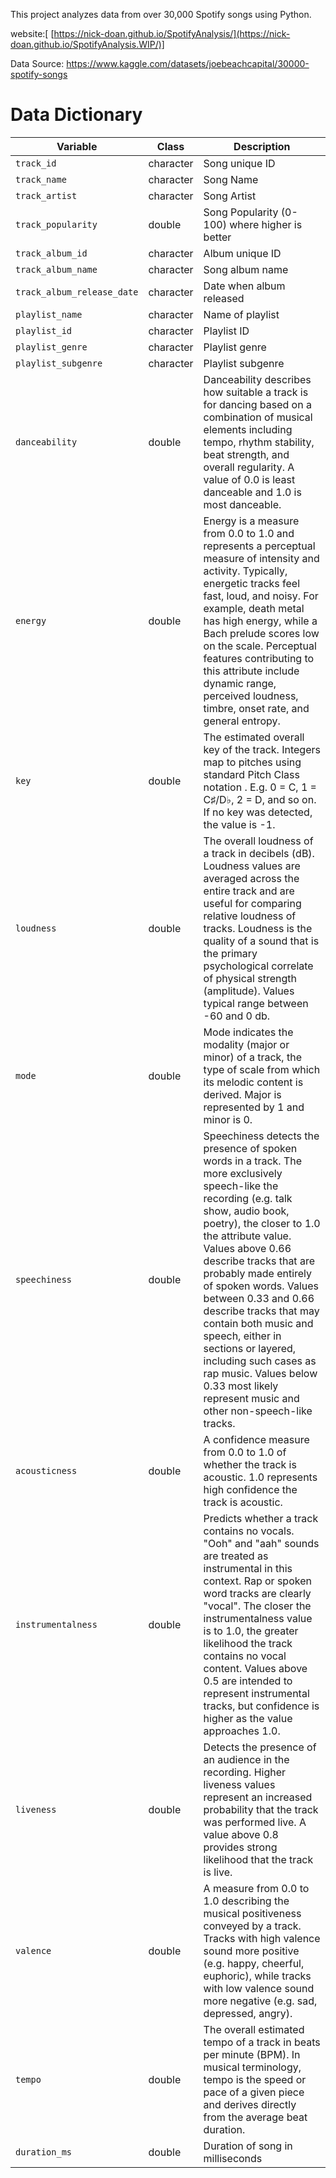 This project analyzes data from over 30,000 Spotify songs using Python. 

website:[ [https://nick-doan.github.io/SpotifyAnalysis/](https://nick-doan.github.io/SpotifyAnalysis.WIP/)]

Data Source: https://www.kaggle.com/datasets/joebeachcapital/30000-spotify-songs

# Data Dictionary

| Variable                     | Class      | Description                                                                                                                                                                                                                     |
|------------------------------|------------|---------------------------------------------------------------------------------------------------------------------------------------------------------------------------------------------------------------------------------|
| `track_id`                   | character  | Song unique ID                                                                                                                                                                                                                  |
| `track_name`                 | character  | Song Name                                                                                                                                                                                                                       |
| `track_artist`               | character  | Song Artist                                                                                                                                                                                                                     |
| `track_popularity`           | double     | Song Popularity (0-100) where higher is better                                                                                                                                                                                  |
| `track_album_id`             | character  | Album unique ID                                                                                                                                                                                                                 |
| `track_album_name`           | character  | Song album name                                                                                                                                                                                                                 |
| `track_album_release_date`   | character  | Date when album released                                                                                                                                                                                                        |
| `playlist_name`              | character  | Name of playlist                                                                                                                                                                                                                |
| `playlist_id`                | character  | Playlist ID                                                                                                                                                                                                                     |
| `playlist_genre`             | character  | Playlist genre                                                                                                                                                                                                                  |
| `playlist_subgenre`          | character  | Playlist subgenre                                                                                                                                                                                                               |
| `danceability`               | double     | Danceability describes how suitable a track is for dancing based on a combination of musical elements including tempo, rhythm stability, beat strength, and overall regularity. A value of 0.0 is least danceable and 1.0 is most danceable. |
| `energy`                     | double     | Energy is a measure from 0.0 to 1.0 and represents a perceptual measure of intensity and activity. Typically, energetic tracks feel fast, loud, and noisy. For example, death metal has high energy, while a Bach prelude scores low on the scale. Perceptual features contributing to this attribute include dynamic range, perceived loudness, timbre, onset rate, and general entropy. |
| `key`                        | double     | The estimated overall key of the track. Integers map to pitches using standard Pitch Class notation . E.g. 0 = C, 1 = C♯/D♭, 2 = D, and so on. If no key was detected, the value is -1.                                          |
| `loudness`                   | double     | The overall loudness of a track in decibels (dB). Loudness values are averaged across the entire track and are useful for comparing relative loudness of tracks. Loudness is the quality of a sound that is the primary psychological correlate of physical strength (amplitude). Values typical range between -60 and 0 db.                |
| `mode`                       | double     | Mode indicates the modality (major or minor) of a track, the type of scale from which its melodic content is derived. Major is represented by 1 and minor is 0.                                                                  |
| `speechiness`                | double     | Speechiness detects the presence of spoken words in a track. The more exclusively speech-like the recording (e.g. talk show, audio book, poetry), the closer to 1.0 the attribute value. Values above 0.66 describe tracks that are probably made entirely of spoken words. Values between 0.33 and 0.66 describe tracks that may contain both music and speech, either in sections or layered, including such cases as rap music. Values below 0.33 most likely represent music and other non-speech-like tracks. |
| `acousticness`               | double     | A confidence measure from 0.0 to 1.0 of whether the track is acoustic. 1.0 represents high confidence the track is acoustic.                                                                                                     |
| `instrumentalness`           | double     | Predicts whether a track contains no vocals. "Ooh" and "aah" sounds are treated as instrumental in this context. Rap or spoken word tracks are clearly "vocal". The closer the instrumentalness value is to 1.0, the greater likelihood the track contains no vocal content. Values above 0.5 are intended to represent instrumental tracks, but confidence is higher as the value approaches 1.0. |
| `liveness`                   | double     | Detects the presence of an audience in the recording. Higher liveness values represent an increased probability that the track was performed live. A value above 0.8 provides strong likelihood that the track is live.             |
| `valence`                    | double     | A measure from 0.0 to 1.0 describing the musical positiveness conveyed by a track. Tracks with high valence sound more positive (e.g. happy, cheerful, euphoric), while tracks with low valence sound more negative (e.g. sad, depressed, angry). |
| `tempo`                      | double     | The overall estimated tempo of a track in beats per minute (BPM). In musical terminology, tempo is the speed or pace of a given piece and derives directly from the average beat duration.                                        |
| `duration_ms`                | double     | Duration of song in milliseconds                                                                                                                                                                                                |
